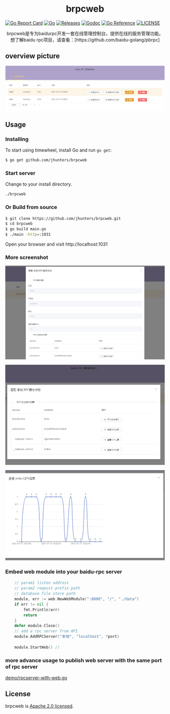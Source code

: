 <!--
 * @Author: Malin Xie
 * @Description: 
 * @Date: 2021-07-27 16:05:59
-->

<h1 align="center">brpcweb</h1>


[![Go Report Card](https://goreportcard.com/badge/github.com/jhunters/brpcweb?style=flat-square)](https://goreportcard.com/report/github.com/jhunters/brpcweb)
[![Go](https://github.com/jhunters/brpcweb/actions/workflows/go.yml/badge.svg)](https://github.com/jhunters/brpcweb/actions/workflows/go.yml)
[![Releases](https://img.shields.io/github/release/jhunters/brpcweb/all.svg?style=flat-square)](https://github.com/jhunters/brpcweb/releases)
[![Godoc](http://img.shields.io/badge/go-documentation-blue.svg?style=flat-square)](https://godoc.org/github.com/jhunters/brpcweb)
[![Go Reference](https://golang.com.cn/badge/github.com/jhunters/brpcweb.svg)](https://golang.com.cn/github.com/jhunters/brpcweb)
[![LICENSE](https://img.shields.io/github/license/jhunters/brpcweb.svg?style=flat-square)](https://github.com/jhunters/brpcweb/blob/master/LICENSE)


<p align="center">
brpcweb是专为baidurpc开发一套在线管理控制台，提供在线的服务管理功能。
想了解baidu rpc项目，请查看：[https://github.com/baidu-golang/pbrpc]
</p>


## overview picture
![pic/main.png](pic/main.png)

## Usage
### Installing 

To start using timewheel, install Go and run `go get`:

```sh
$ go get github.com/jhunters/brpcweb
```

### Start server
Change to your install directory. 
 ```sh
./brpcweb
```

###  Or Build from source
```sh
$ git clone https://github.com/jhunters/brpcweb.git
$ cd brpcweb
$ go build main.go
$ ./main -http=:1031
```
Open your browser and visit http://localhost:1031


###  More screenshot 
![pic/rpcdetail.png](pic/rpcdetail.png)

![pic/rpcmethods.png](pic/rpcmethods.png)

![pic/qps.png](pic/qps.png)


###  Embed web module into your baidu-rpc server 
```go
    // param1 listen address
    // param2 reqeust prefix path
    // database file store path 
	module, err := web.NewWebModule(":8080", "/", "./data")
	if err != nil {
		fmt.Println(err)
		return
	}
	defer module.Close()
    // add a rpc server from API
    module.AddRPCServer("本地", "localhost", *port)

	module.StartWeb() // 

```
### more advance usage to publish web server with the same port of rpc server<br>
[demo/rpcserver-with-web.go](demo/rpcserver-with-web.go)


## License
brpcweb is [Apache 2.0 licensed](./LICENSE).

